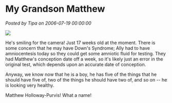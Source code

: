 # My Grandson Matthew

*Posted by Tipa on 2006-07-19 00:00:00*

![](../images/matthew05.jpg)

He's smiling for the camera! Just 17 weeks old at the moment. There is some concern that he may have Down's Syndrome; Ally had to have amniocentesis today so they could get some amniotic fluid for testing. They had Matthew's conception date off a week, so it's likely just an error in the original test, which depends upon an accurate date of conception.

Anyway, we know now that he is a boy, he has five of the things that he should have five of, two of the things he should have two of, and so on -- he is looking very healthy.

Matthew Holloway-Purvis! What a name!
